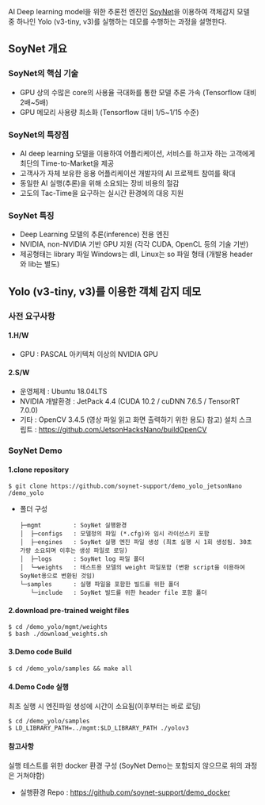 AI Deep learning model을 위한 추론전 엔진인 [SoyNet](https://soynet.io, "SOYNET Homepage")을 이용하여
객체감지 모델 중 하나인 Yolo (v3-tiny, v3)를 실행하는 데모를 수행하는 과정을 설명한다. 

## SoyNet 개요

### SoyNet의 핵심 기술
 - GPU 상의 수많은 core의 사용율 극대화를 통한 모델 추론 가속 (Tensorflow 대비 2배~5배)
 - GPU 메모리 사용량 최소화 (Tensorflow 대비 1/5~1/15 수준)
 
### SoyNet의 특장점
 - AI deep learning 모델을 이용하여 어플리케이션, 서비스를 하고자 하는 고객에게 최단의 Time-to-Market을 제공
 - 고객사가 자체 보유한 응용 어플리케이션 개발자의 AI 프로젝트 참여를 확대
 - 동일한 AI 실행(추론)을 위해 소요되는 장비 비용의 절감
 - 고도의 Tac-Time을 요구하는 실시간 환경에의 대응 지원
   
### SoyNet 특징
 - Deep Learning 모델의 추론(inference) 전용 엔진
 - NVIDIA, non-NVIDIA 기반 GPU 지원 (각각 CUDA, OpenCL 등의 기술 기반)
 - 제공형태는 library 파일 
   Windows는 dll, Linux는 so 파일 형태 (개발용 header와 lib는 별도)

 

## Yolo (v3-tiny, v3)를 이용한 객체 감지 데모 

### 사전 요구사항

#### 1.H/W 
 - GPU : PASCAL 아키텍처 이상의 NVIDIA GPU 

#### 2.S/W
 - 운영체제 : Ubuntu 18.04LTS
 - NVIDIA 개발환경 : JetPack 4.4 (CUDA 10.2 / cuDNN 7.6.5 / TensorRT 7.0.0)
 - 기타 : OpenCV 3.4.5 (영상 파일 읽고 화면 출력하기 위한 용도)
   참고) 설치 스크립트 : https://github.com/JetsonHacksNano/buildOpenCV


### SoyNet Demo 

#### 1.clone repository
```
$ git clone https://github.com/soynet-support/demo_yolo_jetsonNano /demo_yolo
```

- 폴더 구성
   ```
   ├─mgmt         : SoyNet 실행환경
   │  ├─configs   : 모델정의 파일 (*.cfg)와 임시 라이선스키 포함 
   │  ├─engines   : SoyNet 실행 엔진 파일 생성 (최초 실행 시 1회 생성됨. 30초 가량 소요되며 이후는 생성 파일로 로딩)
   │  ├─logs      : SoyNet log 파일 폴더
   │  └─weights   : 테스트용 모델의 weight 파일포함 (변환 script을 이용하여 SoyNet용으로 변환된 것임)
   └─samples      : 실행 파일을 포함한 빌드를 위한 폴더 
      └─include   : SoyNet 빌드를 위한 header file 포함 폴더 
   ```

#### 2.download pre-trained weight files 
```
$ cd /demo_yolo/mgmt/weights
$ bash ./download_weights.sh
```

#### 3.Demo code Build
```
$ cd /demo_yolo/samples && make all 
```

#### 4.Demo Code 실행
최초 실행 시 엔진파일 생성에 시간이 소요됨(이후부터는 바로 로딩)
```
$ cd /demo_yolo/samples
$ LD_LIBRARY_PATH=../mgmt:$LD_LIBRARY_PATH ./yolov3
```


#### 참고사항

실행 테스트를 위한 docker 환경 구성 (SoyNet Demo는 포함되지 않으므로 위의 과정은 거쳐야함)
- 실행환경 Repo : https://github.com/soynet-support/demo_docker
